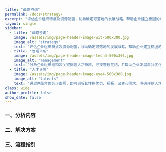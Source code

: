 ```yaml
---
title: "战略咨询"
permalink: /docs/strategy/
excerpt: "评估企业组织特点及资源配置，协助确定可落地的发展战略，帮助企业建立稳固的市场地位。"
layout: single
sidebar:
  - title: "战略咨询"
    image: /assets/img/page-header-image-wit-500x300.jpg
    image_alt: "strategy"
    text: "评估企业组织特点及资源配置，协助确定可落地的发展战略，帮助企业建立稳固的市场地位。"
  - title: "管理诊断"
    image: /assets/img/page-header-image-tech4-500x300.jpg
    image_alt: "management"
    text: "分析企业组织结构及关键岗位人才特质，寻找管理症结，并帮助企业发展自我优化的自组织能力，成就卓越企业。"
  - title: "人才评估"
    image: /assets/img/page-header-image-eye4-500x300.jpg
    image_alt: "talents"
    text: "通过两张非修饰正面照，即可剖析其性格优势、短板，及核心需求，准确评估人才特质。"
class: wide
author_profile: false
show_date: false
---
```


### 一、分析内容





### 二、解决方案



### 三、流程指引


